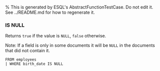 % This is generated by ESQL's AbstractFunctionTestCase. Do not edit it. See ../README.md for how to regenerate it.

### IS NULL
Returns `true` if the value is `NULL`, `false` otherwise.

Note: If a field is only in some documents it will be `NULL` in the documents that did not contain it.

```esql
FROM employees
| WHERE birth_date IS NULL
```
